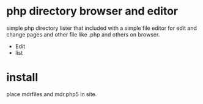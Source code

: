 php directory browser and editor
==============================

simple php directory lister that included with a simple file editor for edit and change pages and other file like .php and others on browser.

- Edit
- list


install
==============================

place mdrfiles and mdr.php5 in site.
